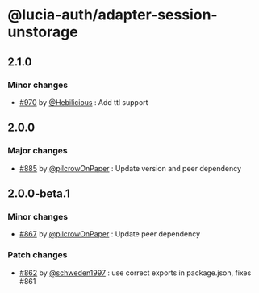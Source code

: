 # @lucia-auth/adapter-session-unstorage

## 2.1.0

### Minor changes

- [#970](https://github.com/pilcrowOnPaper/lucia/pull/970) by [@Hebilicious](https://github.com/Hebilicious) : Add ttl support

## 2.0.0

### Major changes

- [#885](https://github.com/pilcrowOnPaper/lucia/pull/885) by [@pilcrowOnPaper](https://github.com/pilcrowOnPaper) : Update version and peer dependency

## 2.0.0-beta.1

### Minor changes

- [#867](https://github.com/pilcrowOnPaper/lucia/pull/867) by [@pilcrowOnPaper](https://github.com/pilcrowOnPaper) : Update peer dependency

### Patch changes

- [#862](https://github.com/pilcrowOnPaper/lucia/pull/862) by [@schweden1997](https://github.com/schweden1997) : use correct exports in package.json, fixes #861
